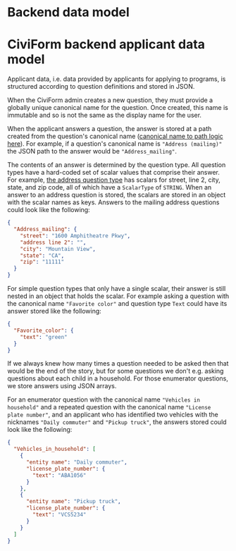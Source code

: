 # Backend data model
# CiviForm backend applicant data model

Applicant data, i.e. data provided by applicants for applying to programs, is structured according to question definitions and stored in JSON.

When the CiviForm admin creates a new question, they must provide a globally unique canonical name for the question. Once created, this name is immutable and so is not the same as the display name for the user.

When the applicant answers a question, the answer is stored at a path created from the question's canonical name ([canonical name to path logic here](https://github.com/seattle-uat/civiform/blob/main/universal-application-tool-0.0.1/app/services/question/types/QuestionDefinition.java#L102-L109)). For example, if a question's canonical name is `"Address (mailing)"` the JSON path to the answer would be `"Address_mailing"`.

The contents of an answer is determined by the question type. All question types have a hard-coded set of scalar values that comprise their answer. For example, [the address question type](https://github.com/seattle-uat/civiform/blob/main/universal-application-tool-0.0.1/app/services/applicant/question/AddressQuestion.java#L208-L226) has scalars for street, line 2, city, state, and zip code, all of which have a `ScalarType` of `STRING`. When an answer to an address question is stored, the scalars are stored in an object with the scalar names as keys. Answers to the mailing address questions could look like the following:

```json
{
  "Address_mailing": {
    "street": "1600 Amphitheatre Pkwy",
    "address line 2": "",
    "city": "Mountain View",
    "state": "CA",
    "zip": "11111"
  }
}
```

For simple question types that only have a single scalar, their answer is still nested in an object that holds the scalar. For example asking a question with the canonical name `"Favorite color"` and question type `Text` could have its answer stored like the following:

```json
{
  "Favorite_color": {
    "text": "green"
  }
}
```

If we always knew how many times a question needed to be asked then that would be the end of the story, but for some questions we don't e.g. asking questions about each child in a household. For those enumerator questions, we store answers using JSON arrays.

For an enumerator question with the canonical name `"Vehicles in household"` and a repeated question with the canonical name `"License plate number"`, and an applicant who has identified two vehicles with the nicknames `"Daily commuter"` and `"Pickup truck"`, the answers stored could look like the following:

```json
{
  "Vehicles_in_household": [
    {
      "entity name": "Daily commuter",
      "license_plate_number": {
        "text": "ABA1056"
      }
    },
    {
      "entity name": "Pickup truck",
      "license_plate_number": {
        "text": "VCS5234"
      }
    }
  ]
}
```


